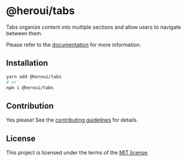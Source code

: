 # @heroui/tabs

Tabs organize content into multiple sections and allow users to navigate between them.

Please refer to the [documentation](https://heroui.com/docs/components/tabs) for more information.

## Installation

```sh
yarn add @heroui/tabs
# or
npm i @heroui/tabs
```

## Contribution

Yes please! See the
[contributing guidelines](https://github.com/heroui-inc/heroui/blob/master/CONTRIBUTING.md)
for details.

## License

This project is licensed under the terms of the
[MIT license](https://github.com/heroui-inc/heroui/blob/master/LICENSE).
